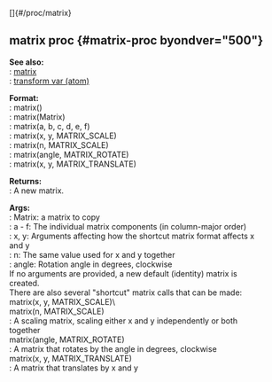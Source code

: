 []{#/proc/matrix}    
## matrix proc {#matrix-proc byondver="500"}    
**See also:**    
:   [matrix](ref/matrix)    
:   [transform var (atom)](ref/atom/var/transform)    
<!-- -->    
**Format:**    
:   matrix()    
:   matrix(Matrix)    
:   matrix(a, b, c, d, e, f)    
:   matrix(x, y, MATRIX_SCALE)    
:   matrix(n, MATRIX_SCALE)    
:   matrix(angle, MATRIX_ROTATE)    
:   matrix(x, y, MATRIX_TRANSLATE)    
<!-- -->    
**Returns:**    
:   A new matrix.    
<!-- -->    
**Args:**    
:   Matrix: a matrix to copy    
:   a - f: The individual matrix components (in column-major order)    
:   x, y: Arguments affecting how the shortcut matrix format affects x    
    and y    
:   n: The same value used for x and y together    
:   angle: Rotation angle in degrees, clockwise    
If no arguments are provided, a new default (identity) matrix is    
created.    
There are also several \"shortcut\" matrix calls that can be made:    
matrix(x, y, MATRIX_SCALE)\    
matrix(n, MATRIX_SCALE)    
:   A scaling matrix, scaling either x and y independently or both    
    together    
matrix(angle, MATRIX_ROTATE)    
:   A matrix that rotates by the angle in degrees, clockwise    
matrix(x, y, MATRIX_TRANSLATE)    
:   A matrix that translates by x and y  